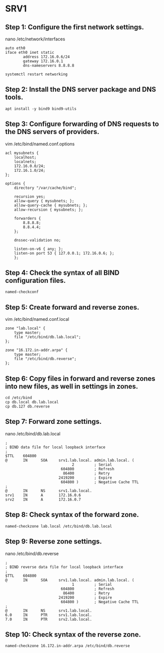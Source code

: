 # SRV1
## Step 1: Configure the first network settings.
nano /etc/network/interfaces
```shell
auto eth0
iface eth0 inet static
        address 172.16.0.6/24
        gateway 172.16.0.1
        dns-nameservers 8.8.8.8
```
```shell
systemctl restart networking
```

## Step 2: Install the DNS server package and DNS tools.
```shell
apt install -y bind9 bind9-utils
```
## Step 3: Configure forwarding of DNS requests to the DNS servers of providers.
vim /etc/bind/named.conf.options
```shell
acl mysubnets {
    localhost;
    localnets;
    172.16.0.0/24;
    172.16.1.0/24;
};
    
options {
    directory "/var/cache/bind";
    
    recursion yes;
    allow-query { mysubnets; };
    allow-query-cache { mysubnets; };
    allow-recursion { mysubnets; };
    
    forwarders {
        8.8.8.8;
        8.8.4.4;
    };
    
    dnssec-validation no;
    
    listen-on-v6 { any; };
    listen-on port 53 { 127.0.0.1; 172.16.0.6; };
    };
```
## Step 4: Check the syntax of all BIND configuration files.
```shell
named-checkconf
```
## Step 5: Create forward and reverse zones.
vim /etc/bind/named.conf.local
```shell
zone "lab.local" {
    type master;
    file "/etc/bind/db.lab.local";
};
    
zone "16.172.in-addr.arpa" {
    type master;
    file "/etc/bind/db.reverse";
};
```
## Step 6: Copy files in forward and reverse zones into new files, as well in settings in zones.
```shell
cd /etc/bind
cp db.local db.lab.local
cp db.127 db.reverse
```
## Step 7: Forward zone settings.
nano /etc/bind/db.lab.local
```shell
;
; BIND data file for local loopback interface
;
$TTL    604800
@       IN      SOA     srv1.lab.local. admin.lab.local. (
                              2         ; Serial
                         604800         ; Refresh
                          86400         ; Retry
                        2419200         ; Expire
                         604800 )       ; Negative Cache TTL
;
@       IN      NS      srv1.lab.local.
srv1    IN      A       172.16.0.6
srv2    IN      A       172.16.0.7
```
## Step 8: Check syntax of the forward zone.
```shell
named-checkzone lab.local /etc/bind/db.lab.local
```
## Step 9: Reverse zone settings.
nano /etc/bind/db.reverse
```shell
;
; BIND reverse data file for local loopback interface
;
$TTL    604800
@       IN      SOA     srv1.lab.local. admin.lab.local. (
                              1         ; Serial
                         604800         ; Refresh
                          86400         ; Retry
                        2419200         ; Expire
                         604800 )       ; Negative Cache TTL
;
@       IN      NS      srv1.lab.local.
6.0     IN      PTR     srv1.lab.local.
7.0     IN      PTR     srv2.lab.local.
```
## Step 10: Check syntax of the reverse zone.
```shell
named-checkzone 16.172.in-addr.arpa /etc/bind/db.reverse
```
